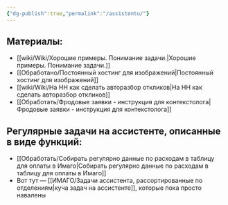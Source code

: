 ```yaml
---
{"dg-publish":true,"permalink":"/assistentu/"}
---
```





## Материалы:
- [[wiki/Wiki/Хорошие примеры. Понимание задачи.\|Хорошие примеры. Понимание задачи.]]
- [[Обработано/Постоянный хостинг для изображений\|Постоянный хостинг для изображений]]
- [[wiki/Wiki/На HH как сделать авторазбор откликов\|На HH как сделать авторазбор откликов]]
- [[Обработать/Фродовые заявки - инструкция для контекстолога\|Фродовые заявки - инструкция для контекстолога]]


## Регулярные задачи на ассистенте, описанные в виде функций:
- [[Обработать/Собирать регулярно данные по расходам в таблицу для оплаты в Имаго\|Собирать регулярно данные по расходам в таблицу для оплаты в Имаго]]
- Вот тут — [[ИМАГО/Задачи ассистента, рассортированные по отделениям\|куча задач на ассистенте]], которые пока просто навалены